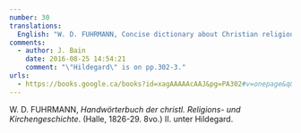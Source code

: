 ```yaml
---
number: 30
translations:
  English: "W. D. FUHRMANN, Concise dictionary about Christian religious and church history. (Halle, 1826—29. 8vo.) Vol. II. under \"Hildegard\". [Trans. J. Bock]"
comments:
  - author: J. Bain
    date: 2016-08-25 14:54:21
    comment: "\"Hildegard\" is on pp.302-3."
urls:
  - https://books.google.ca/books?id=xagAAAAAcAAJ&pg=PA302#v=onepage&q&f=false
---
```


W. D. FUHRMANN, <em>Handwörterbuch der christl. Religions- und Kirchengeschichte</em>. (Halle, 1826-29. 8vo.) II. unter Hildegard.
